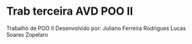 # Trab terceira AVD POO II 
Trabalho de POO II
Desenvolvido por: Juliano Ferreira Rodrigues
                  Lucas Soares Zopelaro  
